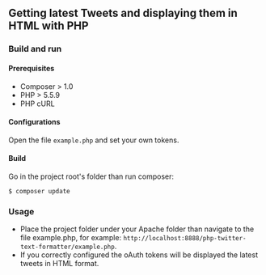 ## Getting latest Tweets and displaying them in HTML with PHP

### Build and run

#### Prerequisites

- Composer > 1.0
- PHP > 5.5.9
- PHP cURL

#### Configurations

Open the file `example.php` and set your own tokens.

#### Build

Go in the project root's folder than run composer:

    $ composer update

### Usage

- Place the project folder under your Apache folder than navigate to the file
  example.php, for example: 
  `http://localhost:8888/php-twitter-text-formatter/example.php`.
- If you correctly configured the oAuth tokens will be displayed the latest
  tweets in HTML format.
